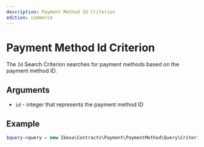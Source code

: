 ```yaml
---
description: Payment Method Id Criterion
edition: commerce
---
```


# Payment Method Id Criterion

The `Id` Search Criterion searches for payment methods based on the payment method ID.

## Arguments

- `id` - integer that represents the payment method ID

## Example

``` php
$query->query = new Ibexa\Contracts\Payment\PaymentMethod\Query\Criterion\Id(2);
```